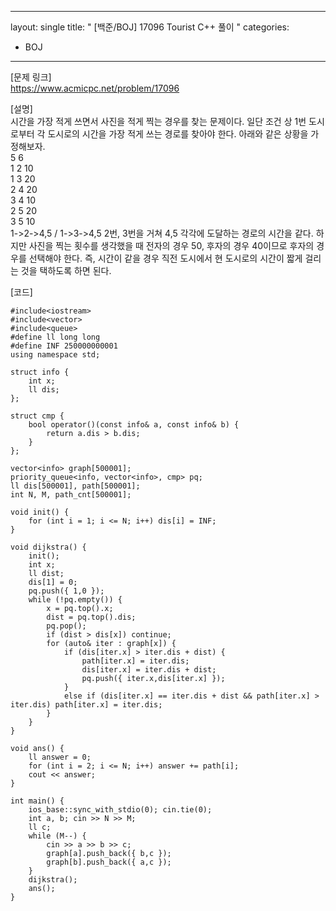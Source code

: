 ---
layout: single
title:  " [백준/BOJ] 17096 Tourist C++ 풀이 "
categories:
  - BOJ
----

[문제 링크]   
<https://www.acmicpc.net/problem/17096>

[설명]   
시간을 가장 적게 쓰면서 사진을 적게 찍는 경우를 찾는 문제이다. 
일단 조건 상 1번 도시로부터 각 도시로의 시간을 가장 적게 쓰는 경로를 찾아야 한다. 
아래와 같은 상황을 가정해보자.   
5 6   
1 2 10   
1 3 20   
2 4 20   
3 4 10   
2 5 20   
3 5 10   
1->2->4,5 / 1->3->4,5 2번, 3번을 거쳐 4,5 각각에 도달하는 경로의 시간을 같다. 
하지만 사진을 찍는 횟수를 생각했을 때 전자의 경우 50, 후자의 경우 40이므로 후자의 경우를 선택해야 한다. 
즉, 시간이 같을 경우 직전 도시에서 현 도시로의 시간이 짧게 걸리는 것을 택하도록 하면 된다.   

[코드]    
```
#include<iostream>
#include<vector>
#include<queue>
#define ll long long
#define INF 250000000001
using namespace std;

struct info {
	int x;
	ll dis;
};

struct cmp {
	bool operator()(const info& a, const info& b) {
		return a.dis > b.dis;
	}
};

vector<info> graph[500001];
priority_queue<info, vector<info>, cmp> pq;
ll dis[500001], path[500001];
int N, M, path_cnt[500001];

void init() {
	for (int i = 1; i <= N; i++) dis[i] = INF;
}

void dijkstra() {
	init();
	int x;
	ll dist;
	dis[1] = 0;
	pq.push({ 1,0 });
	while (!pq.empty()) {
		x = pq.top().x;
		dist = pq.top().dis;
		pq.pop();
		if (dist > dis[x]) continue;
		for (auto& iter : graph[x]) {
			if (dis[iter.x] > iter.dis + dist) {
				path[iter.x] = iter.dis;
				dis[iter.x] = iter.dis + dist;
				pq.push({ iter.x,dis[iter.x] });
			}
			else if (dis[iter.x] == iter.dis + dist && path[iter.x] > iter.dis) path[iter.x] = iter.dis;
		}
	}
}

void ans() {
	ll answer = 0;
	for (int i = 2; i <= N; i++) answer += path[i];
	cout << answer;
}

int main() {
	ios_base::sync_with_stdio(0); cin.tie(0);
	int a, b; cin >> N >> M;
	ll c;
	while (M--) {
		cin >> a >> b >> c;
		graph[a].push_back({ b,c });
		graph[b].push_back({ a,c });
	}
	dijkstra();
	ans();
}
```
